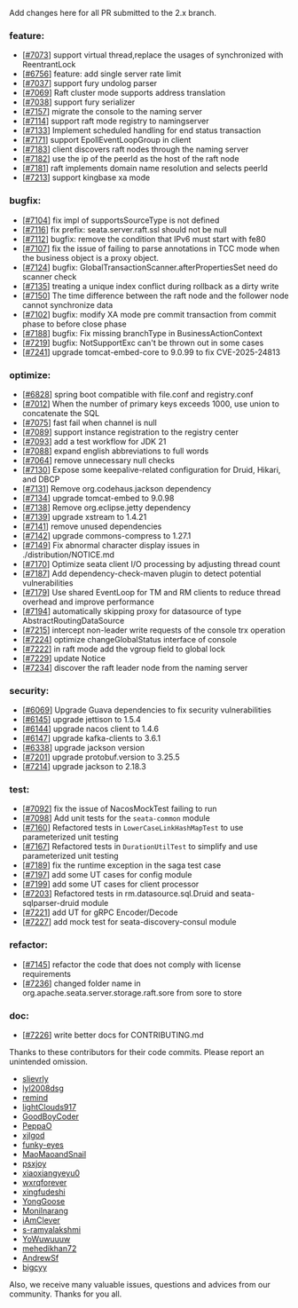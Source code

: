 <!--
    Licensed to the Apache Software Foundation (ASF) under one or more
    contributor license agreements.  See the NOTICE file distributed with
    this work for additional information regarding copyright ownership.
    The ASF licenses this file to You under the Apache License, Version 2.0
    (the "License"); you may not use this file except in compliance with
    the License.  You may obtain a copy of the License at

    http://www.apache.org/licenses/LICENSE-2.0
    
    Unless required by applicable law or agreed to in writing, software
    distributed under the License is distributed on an "AS IS" BASIS,
    WITHOUT WARRANTIES OR CONDITIONS OF ANY KIND, either express or implied.
    See the License for the specific language governing permissions and
    limitations under the License.
-->
Add changes here for all PR submitted to the 2.x branch.

<!-- Please add the `changes` to the following location(feature/bugfix/optimize/test) based on the type of PR -->

### feature:

- [[#7073](https://github.com/apache/incubator-seata/pull/7073)] support virtual thread,replace the usages of synchronized with ReentrantLock
- [[#6756](https://github.com/apache/incubator-seata/pull/6756)] feature: add single server rate limit
- [[#7037](https://github.com/apache/incubator-seata/pull/7037)] support fury undolog parser
- [[#7069](https://github.com/apache/incubator-seata/pull/7069)] Raft cluster mode supports address translation
- [[#7038](https://github.com/apache/incubator-seata/pull/7038)] support fury serializer
- [[#7157](https://github.com/apache/incubator-seata/pull/7157)] migrate the console to the naming server
- [[#7114](https://github.com/apache/incubator-seata/pull/7114)] support raft mode registry to namingserver
- [[#7133](https://github.com/apache/incubator-seata/pull/7133)] Implement scheduled handling for end status transaction
- [[#7171](https://github.com/apache/incubator-seata/pull/7171)] support EpollEventLoopGroup in client
- [[#7183](https://github.com/apache/incubator-seata/pull/7183)] client discovers raft nodes through the naming server
- [[#7182](https://github.com/apache/incubator-seata/pull/7182)] use the ip of the peerId as the host of the raft node
- [[#7181](https://github.com/apache/incubator-seata/pull/7181)] raft implements domain name resolution and selects peerId
- [[#7213](https://github.com/apache/incubator-seata/pull/7213)] support kingbase xa mode


### bugfix:

- [[#7104](https://github.com/apache/incubator-seata/pull/7104)] fix impl of supportsSourceType is not defined
- [[#7116](https://github.com/apache/incubator-seata/pull/7116)] fix prefix: seata.server.raft.ssl should not be null
- [[#7112](https://github.com/apache/incubator-seata/pull/7112)] bugfix: remove the condition that IPv6 must start with fe80
- [[#7107](https://github.com/apache/incubator-seata/pull/7107)] fix the issue of failing to parse annotations in TCC mode when the business object is a proxy object.
- [[#7124](https://github.com/apache/incubator-seata/pull/7124)] bugfix: GlobalTransactionScanner.afterPropertiesSet need do scanner check
- [[#7135](https://github.com/apache/incubator-seata/pull/7135)] treating a unique index conflict during rollback as a dirty write
- [[#7150](https://github.com/apache/incubator-seata/pull/7150)] The time difference between the raft node and the follower node cannot synchronize data
- [[#7102](https://github.com/apache/incubator-seata/pull/7150)] bugfix: modify XA mode pre commit transaction from commit phase to before close phase
- [[#7188](https://github.com/apache/incubator-seata/pull/7188)] bugfix: Fix missing branchType in BusinessActionContext
- [[#7219](https://github.com/apache/incubator-seata/pull/7219)] bugfix: NotSupportExc can't be thrown out in some cases
- [[#7241](https://github.com/apache/incubator-seata/pull/7241)] upgrade tomcat-embed-core to 9.0.99 to fix CVE-2025-24813

### optimize:

- [[#6828](https://github.com/apache/incubator-seata/pull/6828)] spring boot compatible with file.conf and registry.conf
- [[#7012](https://github.com/apache/incubator-seata/pull/7012)] When the number of primary keys exceeds 1000, use union to concatenate the SQL
- [[#7075](https://github.com/apache/incubator-seata/pull/7075)] fast fail when channel is null
- [[#7089](https://github.com/apache/incubator-seata/pull/7089)] support instance registration to the registry center
- [[#7093](https://github.com/apache/incubator-seata/pull/7093)] add a test workflow for JDK 21
- [[#7088](https://github.com/apache/incubator-seata/pull/7088)] expand english abbreviations to full words
- [[#7064](https://github.com/apache/incubator-seata/pull/7064)] remove unnecessary null checks
- [[#7130](https://github.com/apache/incubator-seata/pull/7130)] Expose some keepalive-related configuration for Druid, Hikari, and DBCP
- [[#7131](https://github.com/apache/incubator-seata/pull/7131)] Remove org.codehaus.jackson dependency
- [[#7134](https://github.com/apache/incubator-seata/pull/7134)] upgrade tomcat-embed to 9.0.98
- [[#7138](https://github.com/apache/incubator-seata/pull/7138)] Remove org.eclipse.jetty dependency
- [[#7139](https://github.com/apache/incubator-seata/pull/7139)] upgrade xstream to 1.4.21
- [[#7141](https://github.com/apache/incubator-seata/pull/7141)] remove unused dependencies
- [[#7142](https://github.com/apache/incubator-seata/pull/7142)] upgrade commons-compress to 1.27.1
- [[#7149](https://github.com/apache/incubator-seata/pull/7149)] Fix abnormal character display issues in ./distribution/NOTICE.md
- [[#7170](https://github.com/apache/incubator-seata/pull/7170)] Optimize seata client I/O processing by adjusting thread count
- [[#7187](https://github.com/apache/incubator-seata/pull/7187)] Add dependency-check-maven plugin to detect potential vulnerabilities
- [[#7179](https://github.com/apache/incubator-seata/pull/7179)] Use shared EventLoop for TM and RM clients to reduce thread overhead and improve performance
- [[#7194](https://github.com/apache/incubator-seata/pull/7194)] automatically skipping proxy for datasource of type AbstractRoutingDataSource
- [[#7215](https://github.com/apache/incubator-seata/pull/7215)] intercept non-leader write requests of the console trx operation
- [[#7224](https://github.com/apache/incubator-seata/pull/7224)] optimize changeGlobalStatus interface of console
- [[#7222](https://github.com/apache/incubator-seata/pull/7222)] in raft mode add the vgroup field to global lock
- [[#7229](https://github.com/apache/incubator-seata/pull/7229)] update Notice
- [[#7234](https://github.com/apache/incubator-seata/pull/7234)] discover the raft leader node from the naming server




### security:
- [[#6069](https://github.com/apache/incubator-seata/pull/6069)] Upgrade Guava dependencies to fix security vulnerabilities
- [[#6145](https://github.com/apache/incubator-seata/pull/6145)] upgrade jettison to 1.5.4
- [[#6144](https://github.com/apache/incubator-seata/pull/6144)] upgrade nacos client to 1.4.6
- [[#6147](https://github.com/apache/incubator-seata/pull/6147)] upgrade kafka-clients to 3.6.1
- [[#6338](https://github.com/apache/incubator-seata/pull/6338)] upgrade jackson version
- [[#7201](https://github.com/apache/incubator-seata/pull/7202)] upgrade protobuf.version to 3.25.5
- [[#7214](https://github.com/apache/incubator-seata/pull/7214)] upgrade jackson to 2.18.3

### test:

- [[#7092](https://github.com/apache/incubator-seata/pull/7092)] fix the issue of NacosMockTest failing to run
- [[#7098](https://github.com/apache/incubator-seata/pull/7098)] Add unit tests for the `seata-common` module
- [[#7160](https://github.com/apache/incubator-seata/pull/7160)] Refactored tests in `LowerCaseLinkHashMapTest` to use parameterized unit testing
- [[#7167](https://github.com/apache/incubator-seata/pull/7167)] Refactored tests in `DurationUtilTest` to simplify and use parameterized unit testing
- [[#7189](https://github.com/apache/incubator-seata/pull/7189)] fix the runtime exception in the saga test case
- [[#7197](https://github.com/apache/incubator-seata/pull/7197)] add some UT cases for config module
- [[#7199](https://github.com/apache/incubator-seata/pull/7199)] add some UT cases for client processor
- [[#7203](https://github.com/apache/incubator-seata/pull/7203)] Refactored tests in rm.datasource.sql.Druid and seata-sqlparser-druid module
- [[#7221](https://github.com/apache/incubator-seata/pull/7221)] add UT for gRPC Encoder/Decode
- [[#7227](https://github.com/apache/incubator-seata/pull/7227)] add mock test for seata-discovery-consul module


### refactor:

- [[#7145](https://github.com/apache/incubator-seata/pull/7145)] refactor the code that does not comply with license requirements
- [[#7236](https://github.com/apache/incubator-seata/pull/7236)] changed folder name in org.apache.seata.server.storage.raft.sore from sore to store


### doc:
- [[#7226](https://github.com/apache/incubator-seata/pull/7226)] write better docs for CONTRIBUTING.md


Thanks to these contributors for their code commits. Please report an unintended omission.

<!-- Please make sure your Github ID is in the list below -->

- [slievrly](https://github.com/slievrly)
- [lyl2008dsg](https://github.com/lyl2008dsg)
- [remind](https://github.com/remind)
- [lightClouds917](https://github.com/lightClouds917)
- [GoodBoyCoder](https://github.com/GoodBoyCoder)
- [PeppaO](https://github.com/PeppaO)
- [xjlgod](https://github.com/xjlgod)
- [funky-eyes](https://github.com/funky-eyes)
- [MaoMaoandSnail](https://github.com/MaoMaoandSnail)
- [psxjoy](https://github.com/psxjoy)
- [xiaoxiangyeyu0](https://github.com/xiaoxiangyeyu0)
- [wxrqforever](https://github.com/wxrqforever)
- [xingfudeshi](https://github.com/xingfudeshi)
- [YongGoose](https://github.com/YongGoose)
- [Monilnarang](https://github.com/Monilnarang)
- [iAmClever](https://github.com/iAmClever)
- [s-ramyalakshmi](https://github.com/s-ramyalakshmi)
- [YoWuwuuuw](https://github.com/YoWuwuuuw)
- [mehedikhan72](https://github.com/mehedikhan72)
- [AndrewSf](https://github.com/andrewseif)
- [bigcyy](https://github.com/bigcyy)

Also, we receive many valuable issues, questions and advices from our community. Thanks for you all.
